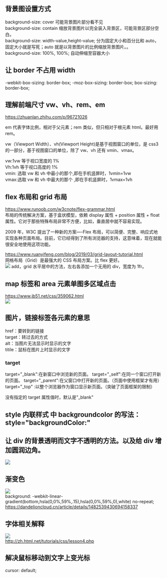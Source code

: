 ## 背景图设置方式

background-size: cover 可能背景图片部分看不见  
background-size: contain 缩放背景图片以完全装入背景区，可能背景区部分空白。  
background-size: width-value,height-value; 分为固定大小和百分比和 auto，固定大小就是写死；auto 就是以背景图片的比例缩放背景图片。。  
background-size: 100%, 100%; 自动伸缩至容器大小

## 让 border 不占用 width

-webkit-box-sizing: border-box;
-moz-box-sizing: border-box;
box-sizing: border-box;

## 理解前端尺寸 vw、vh、rem、em

https://zhuanlan.zhihu.com/p/96721026

em 代表字体比例，相对于父元素；rem 类似，但只相对于根元素 html。最好用 rem。

vw（Viewport Width）、vh(Viewport Height)是基于视图窗口的单位，是 css3 的一部分，基于视图窗口的单位，除了 vw、vh 还有 vmin、vmax。

vw:1vw 等于视口宽度的 1%  
Vh:1vh 等于视口高度的 1%  
vmin: 选取 vw 和 vh 中最小的那个,即在手机竖屏时，1vmin=1vw  
vmax:选取 vw 和 vh 中最大的那个 ,即在手机竖屏时，1vmax=1vh

## flex 布局和 grid 布局

https://www.runoob.com/w3cnote/flex-grammar.html  
布局的传统解决方案，基于盒状模型，依赖 display 属性 + position 属性 + float 属性。它对于那些特殊布局非常不方便，比如，垂直居中就不容易实现。

2009 年，W3C 提出了一种新的方案—-Flex 布局，可以简便、完整、响应式地实现各种页面布局。目前，它已经得到了所有浏览器的支持，这意味着，现在就能很安全地使用这项功能。

https://www.ruanyifeng.com/blog/2019/03/grid-layout-tutorial.html  
网格布局（Grid）是最强大的 CSS 布局方案。比 flex 更好。  
![](./img/2022-05-25-16-02-27.png)
add，grid 水平居中的方法，左右各添加一个无用的 div，宽度为 1fr。

## map 标签和 area 元素单图多区域点击

https://www.jb51.net/css/359062.html  
![](./img/2022-05-22-19-05-55.png)

## 图片，链接标签各元素的意思

href：要转到的链接  
target：转过去的方式  
alt：当图片无法显示时显示的文字  
titile：鼠标在图片上时显示的文字

### target

target="\_blank":在新窗口中浏览新的页面。
target="\_self":在同一个窗口打开新的页面。
target="\_parent":在父窗口中打开新的页面。（页面中使用框架才有用）
target="\_top" :以整个浏览器作为窗口显示新页面。（突破了页面框架的限制）

没有指定<a>的 target 属性值时，默认是"\_blank"

## style 内联样式 中 backgroundcolor 的写法：style="backgroundColor:"

## 让 div 的背景透明而文字不透明的方法。以及给 div 增加圆润边角。

![](./img/2022-05-26-11-02-11.png)

## 渐变色

![](./img/2022-06-02-15-39-52.png)  
background: -webkit-linear-gradient(bottom,hsla(0,0%,59%,.15),hsla(0,0%,59%,0),white) no-repeat;  
https://dandelioncloud.cn/article/details/1482539430694158337

## 字体相关解释

![](./img/2022-07-04-19-55-24.png)  
http://zh.html.net/tutorials/css/lesson4.php

## 解决鼠标移动到文字上变光标

cursor: default;

